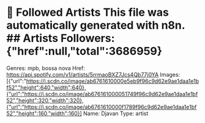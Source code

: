 # 🎵 Followed Artists  This file was automatically generated with n8n.  ## Artists  Followers: {"href":null,"total":3686959}
Genres: mpb, bossa nova
Href: https://api.spotify.com/v1/artists/5rrmaoBXZ7Jcs4Qb77j0YA
Images: [{"url":"https://i.scdn.co/image/ab6761610000e5eb9f96c9d62e9ae1daa1e1bf52","height":640,"width":640},{"url":"https://i.scdn.co/image/ab676161000051749f96c9d62e9ae1daa1e1bf52","height":320,"width":320},{"url":"https://i.scdn.co/image/ab6761610000f1789f96c9d62e9ae1daa1e1bf52","height":160,"width":160}]
Name: Djavan
Type: artist